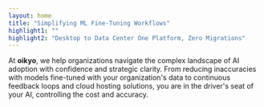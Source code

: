 ```yaml
---
layout: home
title: "Simplifying ML Fine-Tuning Workflows"
highlight1: ""
highlight2: "Desktop to Data Center One Platform, Zero Migrations"
---
```

At **oikyo**, we help organizations navigate the complex landscape of AI adoption with confidence and strategic clarity. From reducing inaccuracies with models fine-tuned with your organization's data to continuous feedback loops and cloud hosting solutions, you are in the driver's seat of your AI, controlling the cost and accuracy.
